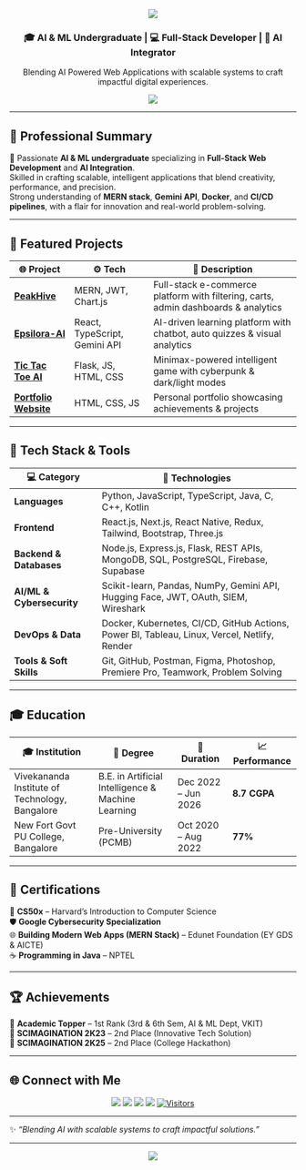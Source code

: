 <!-- Banner -->
<p align="center">
  <img src="https://capsule-render.vercel.app/api?type=waving&color=0:1E90FF,100:00BFFF&height=200&section=header&text=Hi%20👋%20I'm%20CHAMAN%20S&fontSize=40&fontColor=ffffff&animation=fadeIn" />
</p>

<h3 align="center">🎓 AI & ML Undergraduate | 💻 Full-Stack Developer | 🤖 AI Integrator</h3>
<p align="center">Blending AI Powered Web Applications with scalable systems to craft impactful digital experiences.</p>

<p align="center">
<img src="https://skillicons.dev/icons?i=js,java,react,nextjs,nodejs,express,mongodb,html,css,tailwind,git,github,python" />
</p>

---

## 🧠 Professional Summary
🚀 Passionate **AI & ML undergraduate** specializing in **Full-Stack Web Development** and **AI Integration**.  
Skilled in crafting scalable, intelligent applications that blend creativity, performance, and precision.  
Strong understanding of **MERN stack**, **Gemini API**, **Docker**, and **CI/CD pipelines**, with a flair for innovation and real-world problem-solving.

---

## 🚀 Featured Projects
| 🌐 Project | ⚙️ Tech | 📖 Description |
|------------|---------|----------------|
| [**PeakHive**](https://peakhive.vercel.app/) | MERN, JWT, Chart.js | Full-stack e-commerce platform with filtering, carts, admin dashboards & analytics |
| [**Epsilora-AI**](http://epsilora.vercel.app/) | React, TypeScript, Gemini API | AI-driven learning platform with chatbot, auto quizzes & visual analytics |
| [**Tic Tac Toe AI**](https://tictactoe-ai-chammy.vercel.app/) | Flask, JS, HTML, CSS | Minimax-powered intelligent game with cyberpunk & dark/light modes |
| [**Portfolio Website**](https://portfolio-chaman.vercel.app/) | HTML, CSS, JS | Personal portfolio showcasing achievements & projects |

---

## 🧩 Tech Stack & Tools
| 💻 Category | 🧠 Technologies |
|-------------|----------------|
| **Languages** | Python, JavaScript, TypeScript, Java, C, C++, Kotlin |
| **Frontend** | React.js, Next.js, React Native, Redux, Tailwind, Bootstrap, Three.js |
| **Backend & Databases** | Node.js, Express.js, Flask, REST APIs, MongoDB, SQL, PostgreSQL, Firebase, Supabase |
| **AI/ML & Cybersecurity** | Scikit-learn, Pandas, NumPy, Gemini API, Hugging Face, JWT, OAuth, SIEM, Wireshark |
| **DevOps & Data** | Docker, Kubernetes, CI/CD, GitHub Actions, Power BI, Tableau, Linux, Vercel, Netlify, Render |
| **Tools & Soft Skills** | Git, GitHub, Postman, Figma, Photoshop, Premiere Pro, Teamwork, Problem Solving |

---

## 🎓 Education
| 🎓 Institution | 🏫 Degree | 📅 Duration | 📈 Performance |
|----------------|-----------|-------------|----------------|
| Vivekananda Institute of Technology, Bangalore | B.E. in Artificial Intelligence & Machine Learning | Dec 2022 – Jun 2026 | **8.7 CGPA** |
| New Fort Govt PU College, Bangalore | Pre-University (PCMB) | Oct 2020 – Aug 2022 | **77%** |

---
## 🧾 Certifications

📜 **CS50x** – Harvard’s Introduction to Computer Science  
🛡️ **Google Cybersecurity Specialization**  
🌐 **Building Modern Web Apps (MERN Stack)** – Edunet Foundation (EY GDS & AICTE)  
☕ **Programming in Java** – NPTEL  

---

## 🏆 Achievements
🥇 **Academic Topper** – 1st Rank (3rd & 6th Sem, AI & ML Dept, VKIT)  
🥈 **SCIMAGINATION 2K23** – 2nd Place (Innovative Tech Solution)  
🥈 **SCIMAGINATION 2K25** – 2nd Place (College Hackathon)  

---

## 🌐 Connect with Me  
<p align="center">
  <a href="https://linkedin.com/in/chaman2003"><img src="https://img.shields.io/badge/LinkedIn-0A66C2?logo=linkedin&logoColor=white&style=for-the-badge"></a>
  <a href="https://github.com/chaman2003"><img src="https://img.shields.io/badge/GitHub-000?logo=github&logoColor=white&style=for-the-badge"></a>
  <a href="mailto:chamans7952@gmail.com"><img src="https://img.shields.io/badge/Email-D14836?logo=gmail&logoColor=white&style=for-the-badge"></a>
  <a href="https://portfolio-chaman.vercel.app/"><img src="https://img.shields.io/badge/Portfolio-FF7139?logo=firefox&logoColor=white&style=for-the-badge"></a>
  <a href="https://github.com/chaman2003"><img src="https://visitor-badge.laobi.icu/badge?page_id=chaman2003" alt="Visitors"></a>
</p>

---

✨ *“Blending AI with scalable systems to craft impactful solutions.”*

---

<!-- Footer Banner -->
<p align="center">
  <img src="https://capsule-render.vercel.app/api?type=waving&color=0:1E90FF,100:00BFFF&height=100&section=footer"/>
</p>
